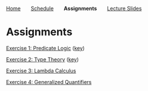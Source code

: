 
[Home](https://mjs227.github.io/courses/semantic-theory-25/)&emsp;&emsp;[Schedule](https://mjs227.github.io/courses/semantic-theory-25/schedule/)&emsp;&emsp;**Assignments**&emsp;&emsp;[Lecture Slides](https://mjs227.github.io/courses/semantic-theory-25/lecture-slides/)

# Assignments

[Exercise 1: Predicate Logic](https://mjs227.github.io/courses/semantic-theory-25/assignments/ST25_ex1.pdf) ([key](https://mjs227.github.io/courses/semantic-theory-25/assignments/ST25_ex1_key.pdf))

[Exercise 2: Type Theory](https://mjs227.github.io/courses/semantic-theory-25/assignments/ST25_ex2.pdf) ([key](https://mjs227.github.io/courses/semantic-theory-25/assignments/ST25_ex2_key.pdf))

[Exercise 3: Lambda Calculus](https://mjs227.github.io/courses/semantic-theory-25/assignments/ST25_ex3.pdf)

[Exercise 4: Generalized Quantifiers](https://mjs227.github.io/courses/semantic-theory-25/assignments/ST25_ex4.pdf)
